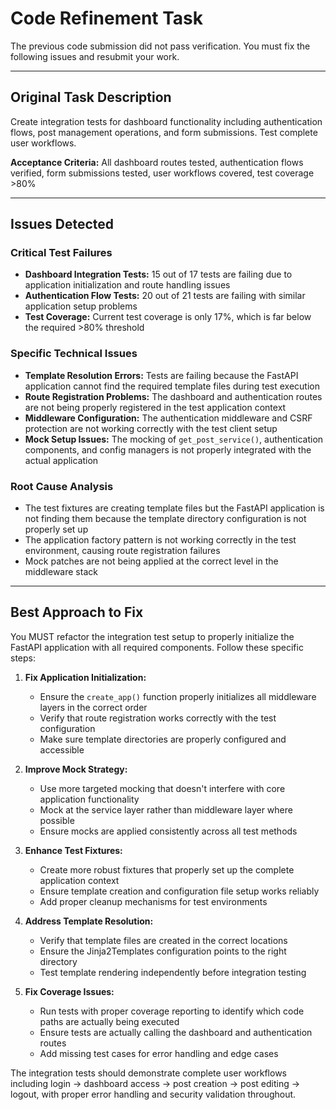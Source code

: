 # Code Refinement Task

The previous code submission did not pass verification. You must fix the following issues and resubmit your work.

---

## Original Task Description

Create integration tests for dashboard functionality including authentication flows, post management operations, and form submissions. Test complete user workflows.

**Acceptance Criteria:** All dashboard routes tested, authentication flows verified, form submissions tested, user workflows covered, test coverage >80%

---

## Issues Detected

### **Critical Test Failures**
*   **Dashboard Integration Tests:** 15 out of 17 tests are failing due to application initialization and route handling issues
*   **Authentication Flow Tests:** 20 out of 21 tests are failing with similar application setup problems
*   **Test Coverage:** Current test coverage is only 17%, which is far below the required >80% threshold

### **Specific Technical Issues**
*   **Template Resolution Errors:** Tests are failing because the FastAPI application cannot find the required template files during test execution
*   **Route Registration Problems:** The dashboard and authentication routes are not being properly registered in the test application context
*   **Middleware Configuration:** The authentication middleware and CSRF protection are not working correctly with the test client setup
*   **Mock Setup Issues:** The mocking of `get_post_service()`, authentication components, and config managers is not properly integrated with the actual application

### **Root Cause Analysis**
*   The test fixtures are creating template files but the FastAPI application is not finding them because the template directory configuration is not properly set up
*   The application factory pattern is not working correctly in the test environment, causing route registration failures
*   Mock patches are not being applied at the correct level in the middleware stack

---

## Best Approach to Fix

You MUST refactor the integration test setup to properly initialize the FastAPI application with all required components. Follow these specific steps:

1. **Fix Application Initialization:**
   - Ensure the `create_app()` function properly initializes all middleware layers in the correct order
   - Verify that route registration works correctly with the test configuration
   - Make sure template directories are properly configured and accessible

2. **Improve Mock Strategy:**
   - Use more targeted mocking that doesn't interfere with core application functionality
   - Mock at the service layer rather than middleware layer where possible
   - Ensure mocks are applied consistently across all test methods

3. **Enhance Test Fixtures:**
   - Create more robust fixtures that properly set up the complete application context
   - Ensure template creation and configuration file setup works reliably
   - Add proper cleanup mechanisms for test environments

4. **Address Template Resolution:**
   - Verify that template files are created in the correct locations
   - Ensure the Jinja2Templates configuration points to the right directory
   - Test template rendering independently before integration testing

5. **Fix Coverage Issues:**
   - Run tests with proper coverage reporting to identify which code paths are actually being executed
   - Ensure tests are actually calling the dashboard and authentication routes
   - Add missing test cases for error handling and edge cases

The integration tests should demonstrate complete user workflows including login → dashboard access → post creation → post editing → logout, with proper error handling and security validation throughout.